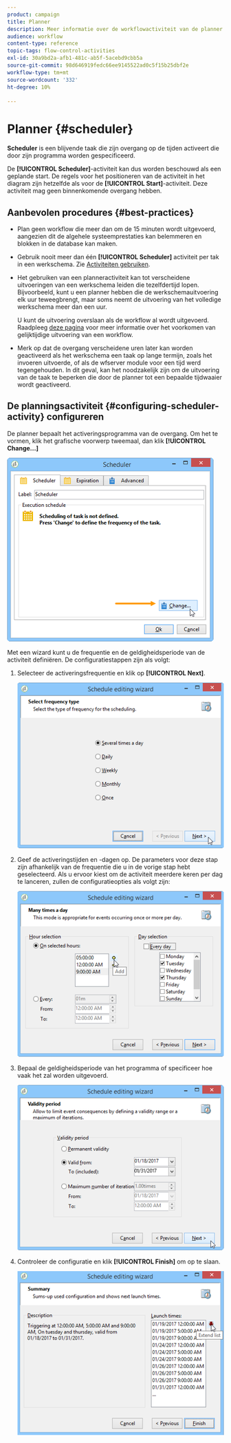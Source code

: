 ```yaml
---
product: campaign
title: Planner
description: Meer informatie over de workflowactiviteit van de planner
audience: workflow
content-type: reference
topic-tags: flow-control-activities
exl-id: 30a9bd2a-afb1-481c-ab5f-5acebd9cbb5a
source-git-commit: 98d646919fedc66ee9145522ad0c5f15b25dbf2e
workflow-type: tm+mt
source-wordcount: '332'
ht-degree: 10%

---
```


# Planner {#scheduler}

**Scheduler** is een blijvende taak die zijn overgang op de tijden activeert die door zijn programma worden gespecificeerd.

De **[!UICONTROL Scheduler]**-activiteit kan dus worden beschouwd als een geplande start. De regels voor het positioneren van de activiteit in het diagram zijn hetzelfde als voor de **[!UICONTROL Start]**-activiteit. Deze activiteit mag geen binnenkomende overgang hebben.

## Aanbevolen procedures {#best-practices}

* Plan geen workflow die meer dan om de 15 minuten wordt uitgevoerd, aangezien dit de algehele systeemprestaties kan belemmeren en blokken in de database kan maken.

* Gebruik nooit meer dan één **[!UICONTROL Scheduler]** activiteit per tak in een werkschema. Zie [Activiteiten gebruiken](../../workflow/using/workflow-best-practices.md#using-activities).

* Het gebruiken van een planneractiviteit kan tot verscheidene uitvoeringen van een werkschema leiden die tezelfdertijd lopen. Bijvoorbeeld, kunt u een planner hebben die de werkschemauitvoering elk uur teweegbrengt, maar soms neemt de uitvoering van het volledige werkschema meer dan een uur.

   U kunt de uitvoering overslaan als de workflow al wordt uitgevoerd. Raadpleeg [deze pagina](../../workflow/using/monitoring-workflow-execution.md#preventing-simultaneous-multiple-executions) voor meer informatie over het voorkomen van gelijktijdige uitvoering van een workflow.

* Merk op dat de overgang verscheidene uren later kan worden geactiveerd als het werkschema een taak op lange termijn, zoals het invoeren uitvoerde, of als de wfserver module voor een tijd werd tegengehouden. In dit geval, kan het noodzakelijk zijn om de uitvoering van de taak te beperken die door de planner tot een bepaalde tijdwaaier wordt geactiveerd.

## De planningsactiviteit {#configuring-scheduler-activity} configureren

De planner bepaalt het activeringsprogramma van de overgang. Om het te vormen, klik het grafische voorwerp tweemaal, dan klik **[!UICONTROL Change...]**

![](assets/s_user_segmentation_scheduler.png)

Met een wizard kunt u de frequentie en de geldigheidsperiode van de activiteit definiëren. De configuratiestappen zijn als volgt:

1. Selecteer de activeringsfrequentie en klik op **[!UICONTROL Next]**.

   ![](assets/s_user_segmentation_scheduler2.png)

1. Geef de activeringstijden en -dagen op. De parameters voor deze stap zijn afhankelijk van de frequentie die u in de vorige stap hebt geselecteerd. Als u ervoor kiest om de activiteit meerdere keren per dag te lanceren, zullen de configuratieopties als volgt zijn:

   ![](assets/s_user_segmentation_scheduler3.png)

1. Bepaal de geldigheidsperiode van het programma of specificeer hoe vaak het zal worden uitgevoerd.

   ![](assets/s_user_segmentation_scheduler4.png)

1. Controleer de configuratie en klik **[!UICONTROL Finish]** om op te slaan.

   ![](assets/s_user_segmentation_scheduler5.png)
